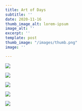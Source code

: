 ```yaml
---
title: Art of Days
subtitle: ''
date: 2020-11-16
thumb_image_alt: lorem-ipsum
image_alt: ''
excerpt: ''
template: post
thumb_image: "/images/thumb.png"
image: ''

---
```

![](/images/person03.jpeg)

![](/images/empty_100.png)

![](/images/person02.jpeg)

![](/images/empty_100.png)

![](/images/person01.jpeg)